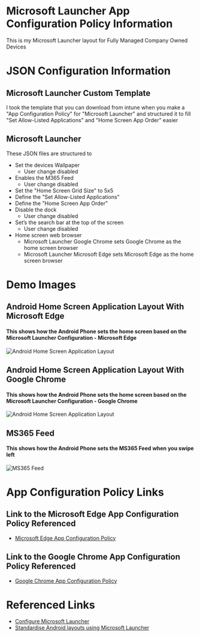 # Microsoft Launcher App Configuration Policy Information

This is my Microsoft Launcher layout for Fully Managed Company Owned Devices

# JSON Configuration Information

## Microsoft Launcher Custom Template

I took the template that you can download from intune when you make a "App Configuration Policy" for "Microsoft Launcher" and structured it to fill "Set Allow-Listed Applications" and "Home Screen App Order" easier

## Microsoft Launcher

These JSON files are structured to

* Set the devices Wallpaper
    + User change disabled
* Enables the M365 Feed
    + User change disabled
* Set the "Home Screen Grid Size" to 5x5
* Define the "Set Allow-Listed Applications"
* Define the "Home Screen App Order"
* Disable the dock
    + User change disabled
* Set’s the search bar at the top of the screen
    + User change disabled
* Home screen web browser
    + Microsoft Launcher Google Chrome sets Google Chrome as the home screen browser
    + Microsoft Launcher Microsoft Edge sets Microsoft Edge as the home screen browser

# Demo Images

## Android Home Screen Application Layout With Microsoft Edge

#### This shows how the Android Phone sets the home screen based on the Microsoft Launcher Configuration - Microsoft Edge

![Android Home Screen Application Layout](https://ldgithubstorageaccoun.blob.core.windows.net/githubimages/Microsoft%20Launcher%20App%20Configuration%20Policy%20Information/Home%20Screen%20Edge%20270%20x%20600.png)

## Android Home Screen Application Layout With Google Chrome

#### This shows how the Android Phone sets the home screen based on the Microsoft Launcher Configuration - Google Chrome

![Android Home Screen Application Layout](https://ldgithubstorageaccoun.blob.core.windows.net/githubimages/Microsoft%20Launcher%20App%20Configuration%20Policy%20Information/Home%20Screen%20Chrome%20270%20x%20600.png)

## MS365 Feed

#### This shows how the Android Phone sets the MS365 Feed when you swipe left

![MS365 Feed](https://ldgithubstorageaccoun.blob.core.windows.net/githubimages/Microsoft%20Launcher%20App%20Configuration%20Policy%20Information/M365%20Feed%20270%20x%20600.png)

# App Configuration Policy Links

## Link to the Microsoft Edge App Configuration Policy Referenced

* [Microsoft Edge App Configuration Policy ](https://github.com/Lyric-Duda/Android-Microsoft-Edge-App-Configuration-Policy)

## Link to the Google Chrome App Configuration Policy Referenced

* [Google Chrome App Configuration Policy ](https://github.com/Lyric-Duda/Android-Google-Chrome-App-Configuration-Policy)

# Referenced Links

* [Configure Microsoft Launcher](https://learn.microsoft.com/en-us/mem/intune/apps/configure-microsoft-launcher)
* [Standardise Android layouts using Microsoft Launcher](https://letsconfigmgr.com/mem-standardise-android-layouts-using-microsoft-launcher)